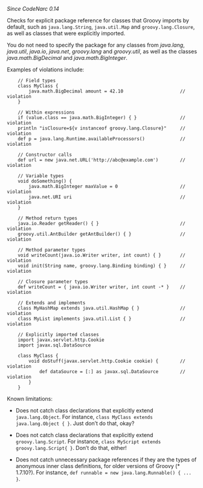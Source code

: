 *Since CodeNarc 0.14*

Checks for explicit package reference for classes that Groovy imports by
default, such as `java.lang.String`, `java.util.Map` and
`groovy.lang.Closure`, as well as classes that were explicitly imported.

You do not need to specify the package for any classes from *java.lang*,
*java.util*, *java.io*, *java.net*, *groovy.lang* and *groovy.util*, as
well as the classes *java.math.BigDecimal* and *java.math.BigInteger*.

Examples of violations include:

        // Field types
        class MyClass {
            java.math.BigDecimal amount = 42.10                     // violation
        }

        // Within expressions
        if (value.class == java.math.BigInteger) { }                // violation
        println "isClosure=${v instanceof groovy.lang.Closure}"     // violation
        def p = java.lang.Runtime.availableProcessors()             // violation

        // Constructor calls
        def url = new java.net.URL('http://abc@example.com')        // violation

        // Variable types
        void doSomething() {
            java.math.BigInteger maxValue = 0                       // violation
            java.net.URI uri                                        // violation
        }

        // Method return types
        java.io.Reader getReader() { }                              // violation
        groovy.util.AntBuilder getAntBuilder() { }                  // violation

        // Method parameter types
        void writeCount(java.io.Writer writer, int count) { }       // violation
        void init(String name, groovy.lang.Binding binding) { }     // violation

        // Closure parameter types
        def writeCount = { java.io.Writer writer, int count -* }    // violation

        // Extends and implements
        class MyHashMap extends java.util.HashMap { }               // violation
        class MyList implements java.util.List { }                  // violation

        // Explicitly imported classes
        import javax.servlet.http.Cookie
        import javax.sql.DataSource

        class MyClass {
            void doStuff(javax.servlet.http.Cookie cookie) {        // violation
                def dataSource = [:] as javax.sql.DataSource        // violation
            }
        }

Known limitations:

- Does not catch class declarations that explicitly extend
  `java.lang.Object`. For instance,
  `class MyClass extends java.lang.Object { }`. Just don’t do that,
  okay?

- Does not catch class declarations that explicitly extend
  `groovy.lang.Script`. For instance,
  `class MyScript extends groovy.lang.Script{ }`. Don’t do that, either!

- Does not catch unnecessary package references if they are the types of
  anonymous inner class definitions, for older versions of Groovy (\*
  1.7.10?). For instance,
  `def runnable = new java.lang.Runnable() { ... }`.
